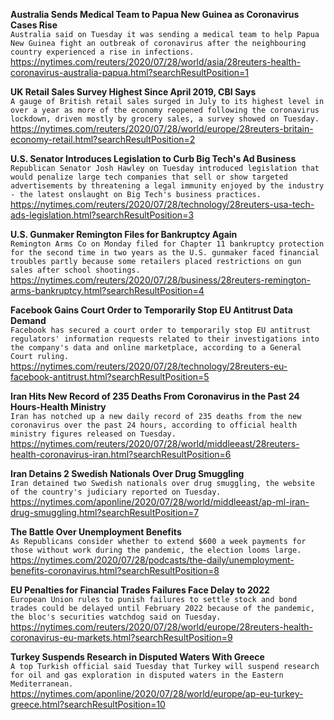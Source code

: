 **Australia Sends Medical Team to Papua New Guinea as Coronavirus Cases Rise**\
`Australia said on Tuesday it was sending a medical team to help Papua New Guinea fight an outbreak of coronavirus after the neighbouring country experienced a rise in infections.`\
https://nytimes.com/reuters/2020/07/28/world/asia/28reuters-health-coronavirus-australia-papua.html?searchResultPosition=1

**UK Retail Sales Survey Highest Since April 2019, CBI Says**\
`A gauge of British retail sales surged in July to its highest level in over a year as more of the economy reopened following the coronavirus lockdown, driven mostly by grocery sales, a survey showed on Tuesday.`\
https://nytimes.com/reuters/2020/07/28/world/europe/28reuters-britain-economy-retail.html?searchResultPosition=2

**U.S. Senator Introduces Legislation to Curb Big Tech's Ad Business**\
`Republican Senator Josh Hawley on Tuesday introduced legislation that would penalize large tech companies that sell or show targeted advertisements by threatening a legal immunity enjoyed by the industry - the latest onslaught on Big Tech's business practices.`\
https://nytimes.com/reuters/2020/07/28/technology/28reuters-usa-tech-ads-legislation.html?searchResultPosition=3

**U.S. Gunmaker Remington Files for Bankruptcy Again**\
`Remington Arms Co on Monday filed for Chapter 11 bankruptcy protection for the second time in two years as the U.S. gunmaker faced financial troubles partly because some retailers placed restrictions on gun sales after school shootings.`\
https://nytimes.com/reuters/2020/07/28/business/28reuters-remington-arms-bankruptcy.html?searchResultPosition=4

**Facebook Gains Court Order to Temporarily Stop EU Antitrust Data Demand**\
`Facebook has secured a court order to temporarily stop EU antitrust regulators' information requests related to their investigations into the company's data and online marketplace, according to a General Court ruling.`\
https://nytimes.com/reuters/2020/07/28/technology/28reuters-eu-facebook-antitrust.html?searchResultPosition=5

**Iran Hits New Record of 235 Deaths From Coronavirus in the Past 24 Hours-Health Ministry**\
`Iran has notched up a new daily record of 235 deaths from the new coronavirus over the past 24 hours, according to official health ministry figures released on Tuesday.`\
https://nytimes.com/reuters/2020/07/28/world/middleeast/28reuters-health-coronavirus-iran.html?searchResultPosition=6

**Iran Detains 2 Swedish Nationals Over Drug Smuggling**\
`Iran detained two Swedish nationals over drug smuggling, the website of the country's judiciary reported on Tuesday.`\
https://nytimes.com/aponline/2020/07/28/world/middleeast/ap-ml-iran-drug-smuggling.html?searchResultPosition=7

**The Battle Over Unemployment Benefits**\
`As Republicans consider whether to extend $600 a week payments for those without work during the pandemic, the election looms large.`\
https://nytimes.com/2020/07/28/podcasts/the-daily/unemployment-benefits-coronavirus.html?searchResultPosition=8

**EU Penalties for Financial Trades Failures Face Delay to 2022**\
`European Union rules to punish failures to settle stock and bond trades could be delayed until February 2022 because of the pandemic, the bloc's securities watchdog said on Tuesday.`\
https://nytimes.com/reuters/2020/07/28/world/europe/28reuters-health-coronavirus-eu-markets.html?searchResultPosition=9

**Turkey Suspends Research in Disputed Waters With Greece**\
`A top Turkish official said Tuesday that Turkey will suspend research for oil and gas exploration in disputed waters in the Eastern Mediterranean.`\
https://nytimes.com/aponline/2020/07/28/world/europe/ap-eu-turkey-greece.html?searchResultPosition=10

